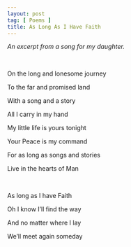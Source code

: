 ```yaml
---
layout: post
tag: [ Poems ]
title: As Long As I Have Faith
---
```


*An excerpt from a song for my daughter.*

<br/>

On the long and lonesome journey

To the far and promised land

With a song and a story

All I carry in my hand

My little life is yours tonight

Your Peace is my command

For as long as songs and stories

Live in the hearts of Man

<br/>

As long as I have Faith

Oh I know I’ll find the way

And no matter where I lay

We’ll meet again someday

<br/>

